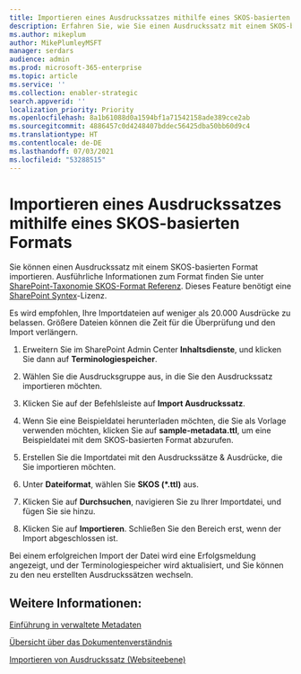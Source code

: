 ```yaml
---
title: Importieren eines Ausdruckssatzes mithilfe eines SKOS-basierten Formats
description: Erfahren Sie, wie Sie einen Ausdruckssatz mit einem SKOS-basierten Format importieren
ms.author: mikeplum
author: MikePlumleyMSFT
manager: serdars
audience: admin
ms.prod: microsoft-365-enterprise
ms.topic: article
ms.service: ''
ms.collection: enabler-strategic
search.appverid: ''
localization_priority: Priority
ms.openlocfilehash: 8a1b61088d0a1594bf1a71542158ade389cce2ab
ms.sourcegitcommit: 4886457c0d4248407bddec56425dba50bb60d9c4
ms.translationtype: HT
ms.contentlocale: de-DE
ms.lasthandoff: 07/03/2021
ms.locfileid: "53288515"
---
```

# <a name="import-a-term-set-using-a-skos-based-format"></a>Importieren eines Ausdruckssatzes mithilfe eines SKOS-basierten Formats

Sie können einen Ausdruckssatz mit einem SKOS-basierten Format importieren. Ausführliche Informationen zum Format finden Sie unter [SharePoint-Taxonomie SKOS-Format Referenz](skos-format-reference.md). Dieses Feature benötigt eine [SharePoint Syntex](index.md)-Lizenz.

Es wird empfohlen, Ihre Importdateien auf weniger als 20.000 Ausdrücke zu belassen. Größere Dateien können die Zeit für die Überprüfung und den Import verlängern.

1. Erweitern Sie im SharePoint Admin Center **Inhaltsdienste**, und klicken Sie dann auf **Terminologiespeicher**.

2. Wählen Sie die Ausdrucksgruppe aus, in die Sie den Ausdruckssatz importieren möchten.

3. Klicken Sie auf der Befehlsleiste auf **Import Ausdruckssatz**.

4. Wenn Sie eine Beispieldatei herunterladen möchten, die Sie als Vorlage verwenden möchten, klicken Sie auf **sample-metadata.ttl**, um eine Beispieldatei mit dem SKOS-basierten Format abzurufen.

5. Erstellen Sie die Importdatei mit den Ausdruckssätze & Ausdrücke, die Sie importieren möchten.

6. Unter **Dateiformat**, wählen Sie **SKOS (*.ttl)** aus.

7. Klicken Sie auf **Durchsuchen**, navigieren Sie zu Ihrer Importdatei, und fügen Sie sie hinzu.

8. Klicken Sie auf **Importieren**. Schließen Sie den Bereich erst, wenn der Import abgeschlossen ist.

Bei einem erfolgreichen Import der Datei wird eine Erfolgsmeldung angezeigt, und der Terminologiespeicher wird aktualisiert, und Sie können zu den neu erstellten Ausdruckssätzen wechseln.

## <a name="see-also"></a>Weitere Informationen:

[Einführung in verwaltete Metadaten](/sharepoint/managed-metadata)

[Übersicht über das Dokumentenverständnis](document-understanding-overview.md)

[Importieren von Ausdruckssatz (Websiteebene)](https://support.microsoft.com/office/168fbc86-7fce-4288-9a1f-b83fc3921c18)
